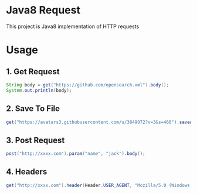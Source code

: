 # Java8 Request

This project is Java8 implementation of HTTP requests

# Usage

## 1. Get Request

```java
String body = get("https://github.com/opensearch.xml").body();
System.out.println(body);
```

## 2. Save To File

```java
get("https://avatars3.githubusercontent.com/u/3849072?v=3&s=460").saveAsDisk(new File("D:/avatar.png"));
```

## 3. Post Request

```java
post("http://xxxx.com").param("name", "jack").body();
```

## 4. Headers

```java
get("http://xxxx.com").header(Header.USER_AGENT, "Mozilla/5.0 (Windows NT 10.0; WOW64) xxxx").body();
```